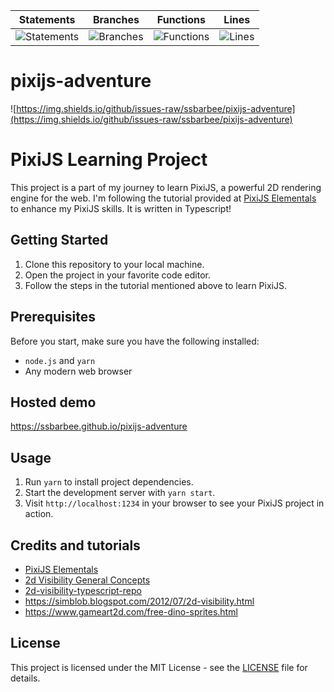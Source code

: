 | Statements                  | Branches                | Functions                 | Lines             |
| --------------------------- | ----------------------- | ------------------------- | ----------------- |
| ![Statements](https://img.shields.io/badge/statements-0.8%25-red.svg?style=flat) | ![Branches](https://img.shields.io/badge/branches-0%25-red.svg?style=flat) | ![Functions](https://img.shields.io/badge/functions-1.81%25-red.svg?style=flat) | ![Lines](https://img.shields.io/badge/lines-0.68%25-red.svg?style=flat) |

# pixijs-adventure

![https://img.shields.io/github/issues-raw/ssbarbee/pixijs-adventure](https://img.shields.io/github/issues-raw/ssbarbee/pixijs-adventure)

# PixiJS Learning Project

This project is a part of my journey to learn PixiJS, a powerful 2D rendering engine for the web. I'm following the tutorial provided at [PixiJS Elementals](https://www.pixijselementals.com) to enhance my PixiJS skills.
It is written in Typescript!

## Getting Started

1. Clone this repository to your local machine.
2. Open the project in your favorite code editor.
3. Follow the steps in the tutorial mentioned above to learn PixiJS.

## Prerequisites

Before you start, make sure you have the following installed:

- `node.js` and `yarn`
- Any modern web browser

## Hosted demo
https://ssbarbee.github.io/pixijs-adventure

## Usage

1. Run `yarn` to install project dependencies.
2. Start the development server with `yarn start`.
3. Visit `http://localhost:1234` in your browser to see your PixiJS project in action.

## Credits and tutorials

- [PixiJS Elementals](https://www.pixijselementals.com)
- [2d Visibility General Concepts](https://www.redblobgames.com/articles/visibility/)
- [2d-visibility-typescript-repo](https://github.com/Petah/2d-visibility/tree/master/src)
- https://simblob.blogspot.com/2012/07/2d-visibility.html
- https://www.gameart2d.com/free-dino-sprites.html

## License

This project is licensed under the MIT License - see the [LICENSE](LICENSE) file for details.
